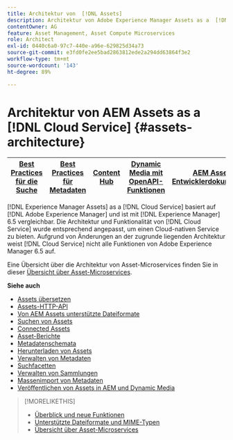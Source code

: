 ```yaml
---
title: Architektur von  [!DNL Assets]
description: Architektur von Adobe Experience Manager Assets as a  [!DNL Cloud Service]
contentOwner: AG
feature: Asset Management, Asset Compute Microservices
role: Architect
exl-id: 0440c6a0-97c7-440e-a96e-629825d34a73
source-git-commit: e3fd0fe2ee5bad2863812ede2a294dd63864f3e2
workflow-type: tm+mt
source-wordcount: '143'
ht-degree: 89%

---
```


# Architektur von AEM Assets as a [!DNL Cloud Service]  {#assets-architecture}

| [Best Practices für die Suche](/help/assets/search-best-practices.md) | [Best Practices für Metadaten](/help/assets/metadata-best-practices.md) | [Content Hub](/help/assets/product-overview.md) | [Dynamic Media mit OpenAPI-Funktionen](/help/assets/dynamic-media-open-apis-overview.md) | [AEM Assets-Entwicklerdokumentation](https://developer.adobe.com/experience-cloud/experience-manager-apis/) |
| ------------- | --------------------------- |---------|----|-----|

[!DNL Experience Manager Assets] as a [!DNL Cloud Service] basiert auf [!DNL Adobe Experience Manager] und ist mit [!DNL Experience Manager] 6.5 vergleichbar. Die Architektur und Funktionalität von [!DNL Cloud Service] wurde entsprechend angepasst, um einen Cloud-nativen Service zu bieten. Aufgrund von Änderungen an der zugrunde liegenden Architektur weist [!DNL Cloud Service] nicht alle Funktionen von Adobe Experience Manager 6.5 auf.

Eine Übersicht über die Architektur von Asset-Microservices finden Sie in dieser [Übersicht über Asset-Microservices](asset-microservices-overview.md#asset-microservices-architecture).

**Siehe auch**

* [Assets übersetzen](translate-assets.md)
* [Assets-HTTP-API](mac-api-assets.md)
* [Von AEM Assets unterstützte Dateiformate](file-format-support.md)
* [Suchen von Assets](search-assets.md)
* [Connected Assets](use-assets-across-connected-assets-instances.md)
* [Asset-Berichte](asset-reports.md)
* [Metadatenschemata](metadata-schemas.md)
* [Herunterladen von Assets](download-assets-from-aem.md)
* [Verwalten von Metadaten](manage-metadata.md)
* [Suchfacetten](search-facets.md)
* [Verwalten von Sammlungen](manage-collections.md)
* [Massenimport von Metadaten](metadata-import-export.md)
* [Veröffentlichen von Assets in AEM und Dynamic Media](/help/assets/publish-assets-to-aem-and-dm.md)

>[!MORELIKETHIS]
>
>* [Überblick und neue Funktionen](/help/assets/overview.md)
>* [Unterstützte Dateiformate und MIME-Typen](file-format-support.md)
>* [Übersicht über Asset-Microservices](asset-microservices-overview.md)
